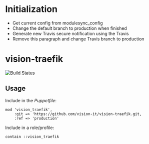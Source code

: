 
# Initialization

- Get current config from modulesync_config
- Change the default branch to production when finished
- Generate new Travis secure notification using the Travis
- Remove this paragraph and change Travis branch to production

# vision-traefik

[![Build Status](https://travis-ci.org/vision-it/vision-traefik.svg?branch=development)](https://travis-ci.org/vision-it/vision-traefik)

## Usage

Include in the *Puppetfile*:

```
mod 'vision_traefik',
    :git => 'https://github.com/vision-it/vision-traefik.git,
    :ref => 'production'
```

Include in a role/profile:

```puppet
contain ::vision_traefik
```
